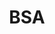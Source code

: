 ---
title: BSA
crosslinks:
- BoyScouts
- EagleScouts
- Donald
- exmormon
- PoliticalDiscussion
- scouting
- LifeProTips
- Jokes
- orderofthearrow
- atheisteaglescouts
- Scouts
---